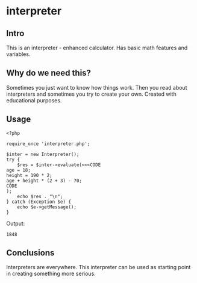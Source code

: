 # interpreter

## Intro
This is an interpreter - enhanced calculator. Has basic math features and variables.

## Why do we need this?
Sometimes you just want to know how things work. Then you read about interpreters and sometimes you try to create your own. Created with educational purposes.

## Usage

```
<?php

require_once 'interpreter.php';

$inter = new Interpreter();
try {
    $res = $inter->evaluate(<<<CODE
age = 18;
height = 190 * 2;
age + height * (2 + 3) - 70;
CODE
);
    echo $res . "\n";
} catch (Exception $e) {
    echo $e->getMessage();
}
```

Output:
```
1848
```

## Conclusions
Interpreters are everywhere. This interpreter can be used as starting point in creating something more serious.
